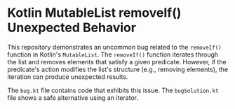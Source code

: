 # Kotlin MutableList removeIf() Unexpected Behavior

This repository demonstrates an uncommon bug related to the `removeIf()` function in Kotlin's `MutableList`.  The `removeIf()` function iterates through the list and removes elements that satisfy a given predicate. However, if the predicate's action modifies the list's structure (e.g., removing elements), the iteration can produce unexpected results.

The `bug.kt` file contains code that exhibits this issue. The `bugSolution.kt` file shows a safe alternative using an iterator.